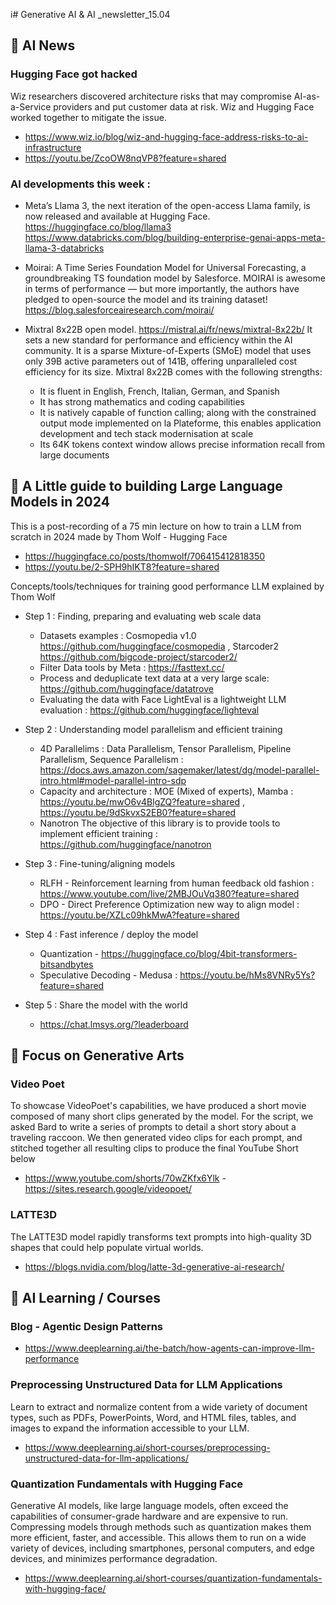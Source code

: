 i# Generative AI & AI _newsletter_15.04


## 🚀  AI News 

### Hugging Face got hacked 
Wiz researchers discovered architecture risks that may compromise AI-as-a-Service providers and put customer data at risk. 
Wiz and Hugging Face worked together to mitigate the issue.
- https://www.wiz.io/blog/wiz-and-hugging-face-address-risks-to-ai-infrastructure
- https://youtu.be/ZcoOW8nqVP8?feature=shared


### AI developments this week :

- Meta’s Llama 3, the next iteration of the open-access Llama family, is now released and available at Hugging Face. 
https://huggingface.co/blog/llama3
https://www.databricks.com/blog/building-enterprise-genai-apps-meta-llama-3-databricks

- Moirai: A Time Series Foundation Model for Universal Forecasting, 
a groundbreaking TS foundation model by Salesforce. MOIRAI is awesome in terms of performance — but more importantly, the authors have pledged to open-source the model and its training dataset! https://blog.salesforceairesearch.com/moirai/

- Mixtral 8x22B open model. https://mistral.ai/fr/news/mixtral-8x22b/
It sets a new standard for performance and efficiency within the AI community. It is a sparse Mixture-of-Experts (SMoE) model that uses only 39B active parameters out of 141B, offering unparalleled cost efficiency for its size.
Mixtral 8x22B comes with the following strengths:
  * It is fluent in English, French, Italian, German, and Spanish
  * It has strong mathematics and coding capabilities
  * It is natively capable of function calling; along with the constrained output mode implemented on la Plateforme, this enables application development and tech stack modernisation at scale
  * Its 64K tokens context window allows precise information recall from large documents

  
## 🎯 A Little guide to building Large Language Models in 2024 
This is a post-recording of a 75 min lecture on how to train a LLM from scratch in 2024 made by Thom Wolf - Hugging Face 
 - https://huggingface.co/posts/thomwolf/706415412818350
 - https://youtu.be/2-SPH9hIKT8?feature=shared

Concepts/tools/techniques for training good performance LLM explained by Thom Wolf 
* Step 1 : Finding, preparing and evaluating web scale data
  * Datasets examples : Cosmopedia v1.0  https://github.com/huggingface/cosmopedia , Starcoder2  https://github.com/bigcode-project/starcoder2/
  * Filter Data tools by Meta : https://fasttext.cc/
  * Process and deduplicate text data at a very large scale: https://github.com/huggingface/datatrove
  * Evaluating the data with Face LightEval is a lightweight LLM evaluation : https://github.com/huggingface/lighteval

* Step 2 : Understanding model parallelism and efficient training
  * 4D Parallelims : Data Parallelism, Tensor Parallelism, Pipeline Parallelism, Sequence Parallelism  : https://docs.aws.amazon.com/sagemaker/latest/dg/model-parallel-intro.html#model-parallel-intro-sdp
  * Capacity and architecture : MOE (Mixed of experts), Mamba : https://youtu.be/mwO6v4BlgZQ?feature=shared , https://youtu.be/9dSkvxS2EB0?feature=shared
  * Nanotron The objective of this library is to provide tools to implement efficient training : https://github.com/huggingface/nanotron
  
* Step 3 : Fine-tuning/aligning models
  * RLFH - Reinforcement learning from human feedback old fashion : https://www.youtube.com/live/2MBJOuVq380?feature=shared
  * DPO - Direct Preference Optimization new way to align model : https://youtu.be/XZLc09hkMwA?feature=shared

* Step 4 : Fast inference / deploy the model
  * Quantization - https://huggingface.co/blog/4bit-transformers-bitsandbytes
  * Speculative Decoding - Medusa : https://youtu.be/hMs8VNRy5Ys?feature=shared

*  Step 5 : Share the model with the world 
   *  https://chat.lmsys.org/?leaderboard
 

## 🎯 Focus on Generative Arts 

### Video Poet 
To showcase VideoPoet's capabilities, we have produced a short movie composed of many short clips generated by the model. For the script, we asked Bard to write a series of prompts to detail a short story about a traveling raccoon. We then generated video clips for each prompt, and stitched together all resulting clips to produce the final YouTube Short below
- https://www.youtube.com/shorts/70wZKfx6Ylk
-https://sites.research.google/videopoet/

### LATTE3D 
The LATTE3D model rapidly transforms text prompts into high-quality 3D shapes that could help populate virtual worlds.
- https://blogs.nvidia.com/blog/latte-3d-generative-ai-research/


## 📖 AI Learning / Courses 

### Blog - Agentic Design Patterns 
- https://www.deeplearning.ai/the-batch/how-agents-can-improve-llm-performance

###  Preprocessing Unstructured Data for LLM Applications
Learn to extract and normalize content from a wide variety of document types, such as PDFs, PowerPoints, Word, and HTML files, tables, and images to expand the information accessible to your LLM.
- https://www.deeplearning.ai/short-courses/preprocessing-unstructured-data-for-llm-applications/

### Quantization Fundamentals with Hugging Face
Generative AI models, like large language models, often exceed the capabilities of consumer-grade hardware and are expensive to run. Compressing models through methods such as quantization makes them more efficient, faster, and accessible. This allows them to run on a wide variety of devices, including smartphones, personal computers, and edge devices, and minimizes performance degradation.
- https://www.deeplearning.ai/short-courses/quantization-fundamentals-with-hugging-face/

